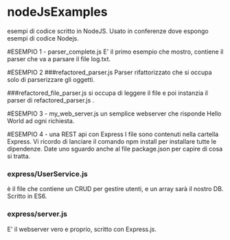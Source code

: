 # nodeJsExamples
esempi di codice scritto in NodeJS. Usato in conferenze dove espongo esempi di codice Nodejs. 

#ESEMPIO 1 - parser_complete.js 
E' il primo esempio che mostro, contiene il parser che va a parsare il file log.txt. 

#ESEMPIO 2 
###refactored_parser.js
Parser rifattorizzato che si occupa solo di parserizzare gli oggetti. 

###refactored_file_parser.js 
si occupa di leggere il file e poi instanzia il parser di refactored_parser.js . 

#ESEMPIO 3 - my_web_server.js 
un semplice webserver che risponde Hello World ad ogni richiesta. 

#ESEMPIO 4 - una REST api con Express 
I file sono contenuti nella cartella Express. 
Vi ricordo di lanciare il comando npm install per installare tutte le dipendenze. Date uno sguardo anche al file package.json per capire di cosa si tratta.

### express/UserService.js
è il file che contiene un CRUD per gestire utenti, e un array sarà il nostro DB. Scritto in ES6.
 
### express/server.js
E' il webserver vero e proprio, scritto con Express.js.
